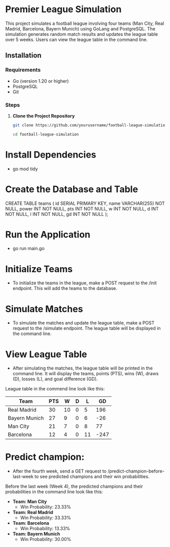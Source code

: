 # Premier League Simulation

This project simulates a football league involving four teams (Man City, Real Madrid, Barcelona, Bayern Munich) using GoLang and PostgreSQL. The simulation generates random match results and updates the league table over 5 weeks. Users can view the league table in the command line.

## Installation

### Requirements

- Go (version 1.20 or higher)
- PostgreSQL
- Git

### Steps

1. **Clone the Project Repository**
   ```bash
   git clone https://github.com/yourusername/football-league-simulation.git
   
   cd football-league-simulation


# Install Dependencies

- go mod tidy


# Create the Database and Table

CREATE TABLE teams (
    id SERIAL PRIMARY KEY,
    name VARCHAR(255) NOT NULL,
    power INT NOT NULL,
    pts INT NOT NULL,
    w INT NOT NULL,
    d INT NOT NULL,
    l INT NOT NULL,
    gd INT NOT NULL
);

# Run the Application

- go run main.go


# Initialize Teams

- To initialize the teams in the league, make a POST request to the /init endpoint. This will add the teams to the database.

# Simulate Matches

- To simulate the matches and update the league table, make a POST request to the /simulate endpoint. The league table will be displayed in the command line.

# View League Table

- After simulating the matches, the league table will be printed in the command line. It will display the teams, points (PTS), wins (W), draws (D), losses (L), and goal difference (GD).

League table in the commend line look like this:

| Team           | PTS | W  | D  | L  | GD  |
|----------------|-----|----|----|----|-----|
| Real Madrid    | 30  | 10 | 0  | 5  | 196 |
| Bayern Munich  | 27  | 9  | 0  | 6  | -26 |
| Man City       | 21  | 7  | 0  | 8  | 77  |
| Barcelona      | 12  | 4  | 0  | 11 | -247|

# Predict champion:

- After the fourth week, send a GET request to /predict-champion-before-last-week to see predicted champions and their win probabilities.


Before the last week (Week 4), the predicted champions and their probabilities in the command line look like this:

- **Team: Man City**
  - Win Probability: 23.33%
- **Team: Real Madrid**
  - Win Probability: 33.33%
- **Team: Barcelona**
  - Win Probability: 13.33%
- **Team: Bayern Munich**
  - Win Probability: 30.00%
